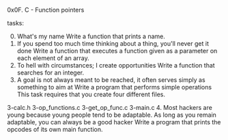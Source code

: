 0x0F. C - Function pointers
 
 tasks:

0. What's my name
Write a function that prints a name.
1. If you spend too much time thinking about a thing, you'll never get it done
Write a function that executes a function given as a parameter on each element of an array.
2. To hell with circumstances; I create opportunities
Write a function that searches for an integer.
3. A goal is not always meant to be reached, it often serves simply as something to aim at
Write a program that performs simple operations
This task requires that you create four different files.

3-calc.h
3-op_functions.c
3-get_op_func.c
3-main.c
4. Most hackers are young because young people tend to be adaptable. As long as you remain adaptable, you can always be a good hacker
Write a program that prints the opcodes of its own main function.
